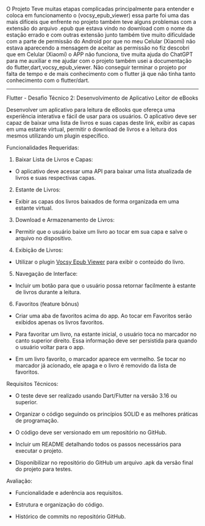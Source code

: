 O Projeto Teve muitas etapas complicadas principalmente para entender e coloca em funcionamento o (vocsy_epub_viewer) essa parte foi uma das mais difíceis que enfrente no projeto também teve alguns problemas com a extensão do arquivo .epub que estava vindo no download com o nome da estação errado e com outras extensão junto também tive muito dificuldade com a parte de permissão do Android por que no meu Celular (Xiaomi) não estava aparecendo a mensagem de aceitar as permissão no fiz descobri que em Celular (Xiaomi) o APP não funciona, tive muita ajuda do ChatGPT para me auxiliar e me ajudar com o projeto também usei a documentação do flutter,dart,vocsy_epub_viewer. Não conseguir terminar o projeto por falta de tempo e de mais conhecimento com o flutter já que não tinha tanto conhecimento com o flutter/dart.

-----------------------------------------------------------------------------------------------------------------------------------------------------------------------------------------------------------------------------------------------

Flutter - Desafio Técnico 2: Desenvolvimento de Aplicativo Leitor de eBooks

Desenvolver um aplicativo para leitura de eBooks que ofereça uma experiência interativa e fácil de usar para os usuários. O aplicativo deve ser capaz de baixar uma lista de livros e suas capas deste link, exibir as capas em uma estante virtual, permitir o download de livros e a leitura dos mesmos utilizando um plugin específico.

Funcionalidades Requeridas:

1. Baixar Lista de Livros e Capas:

- O aplicativo deve acessar uma API para baixar uma lista atualizada de livros e suas respectivas capas.

2. Estante de Livros:

- Exibir as capas dos livros baixados de forma organizada em uma estante virtual.

3. Download e Armazenamento de Livros:

- Permitir que o usuário baixe um livro ao tocar em sua capa e salve o arquivo no dispositivo.

4. Exibição de Livros:

- Utilizar o plugin [Vocsy Epub Viewer](https://pub.dev/packages/vocsy_epub_viewer) para exibir o conteúdo do livro.

5. Navegação de Interface:

- Incluir um botão para que o usuário possa retornar facilmente à estante de livros durante a leitura.

6. Favoritos (feature bônus)

- Criar uma aba de favoritos acima do app. Ao tocar em Favoritos serão exibidos apenas os livros favoritos.

- Para favoritar um livro, na estante inicial, o usuário toca no marcador no canto superior direito. Essa informação deve ser persistida para quando o usuário voltar para o app.

- Em um livro favorito, o marcador aparece em vermelho. Se tocar no marcador já acionado, ele apaga e o livro é removido da lista de favoritos.

Requisitos Técnicos:

- O teste deve ser realizado usando Dart/Flutter na versão 3.16 ou superior.

- Organizar o código seguindo os princípios SOLID e as melhores práticas de programação.

- O código deve ser versionado em um repositório no GitHub.

- Incluir um README detalhando todos os passos necessários para executar o projeto.

- Disponibilizar no repositório do GitHub um arquivo .apk da versão final do projeto para testes.

Avaliação:

- Funcionalidade e aderência aos requisitos.

- Estrutura e organização do código.

- Histórico de commits no repositório GitHub.
